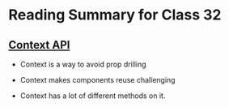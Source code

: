 # Reading Summary for Class 32

## [Context API](https://reactjs.org/docs/context.html)

* Context is a way to avoid prop drilling

* Context makes components reuse challenging

* Context has a lot of different methods on it.